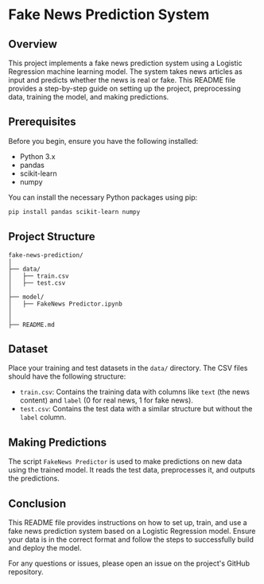 # Fake News Prediction System

## Overview

This project implements a fake news prediction system using a Logistic Regression machine learning model. The system takes news articles as input and predicts whether the news is real or fake. This README file provides a step-by-step guide on setting up the project, preprocessing data, training the model, and making predictions.

## Prerequisites

Before you begin, ensure you have the following installed:

- Python 3.x
- pandas
- scikit-learn
- numpy

You can install the necessary Python packages using pip:

```bash
pip install pandas scikit-learn numpy
```

## Project Structure

```
fake-news-prediction/
│
├── data/
│   ├── train.csv
│   ├── test.csv
│
├── model/
│   ├── FakeNews Predictor.ipynb
│  
│
├── README.md
```

## Dataset

Place your training and test datasets in the `data/` directory. The CSV files should have the following structure:

- `train.csv`: Contains the training data with columns like `text` (the news content) and `label` (0 for real news, 1 for fake news).
- `test.csv`: Contains the test data with a similar structure but without the `label` column.

## Making Predictions

The script `FakeNews Predictor` is used to make predictions on new data using the trained model. It reads the test data, preprocesses it, and outputs the predictions.


## Conclusion

This README file provides instructions on how to set up, train, and use a fake news prediction system based on a Logistic Regression model. Ensure your data is in the correct format and follow the steps to successfully build and deploy the model.

For any questions or issues, please open an issue on the project's GitHub repository.

